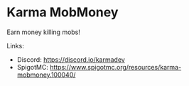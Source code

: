 # Karma MobMoney
Earn money killing mobs!

Links:
- Discord: https://discord.io/karmadev
- SpigotMC: https://www.spigotmc.org/resources/karma-mobmoney.100040/
